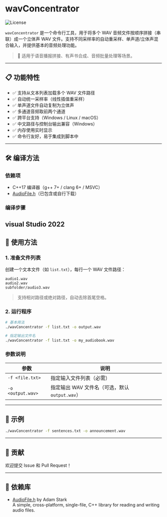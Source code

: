 
# wavConcentrator

![License](https://img.shields.io/badge/license-GPLv3-blue.svg)

`wavConcentrator` 是一个命令行工具，用于将多个 WAV 音频文件按顺序拼接（串联）成一个立体声 WAV 文件。支持不同采样率的自动重采样、单声道/立体声混合输入，并提供基本的音频处理功能。

> 🎯 适用于语音播报拼接、有声书合成、音频批量处理等场景。

---

## 📋 功能特性

- ✅ 支持从文本列表加载多个 WAV 文件路径
- ✅ 自动统一采样率（线性插值重采样）
- ✅ 单声道文件自动复制为立体声
- ✅ 多通道音频取前两个通道
- ✅ 跨平台支持（Windows / Linux / macOS）
- ✅ 中文路径与控制台输出兼容（Windows）
- ✅ 内存使用实时显示
- ✅ 命令行友好，易于集成到脚本中

---

## 🛠 编译方法

### 依赖项

- C++17 编译器（g++ 7+ / clang 6+ / MSVC）
- [AudioFile.h](https://github.com/adamstark/AudioFile)（已包含或自行下载）

### 编译步骤
visual Studio 2022
---

## 🚀 使用方法

### 1. 准备文件列表

创建一个文本文件（如 `list.txt`），每行一个 WAV 文件路径：

```text
audio1.wav
audio2.wav
subfolder/audio3.wav
```

> 支持相对路径或绝对路径，自动去除首尾空格。

### 2. 运行程序

```bash
# 基本用法
./wavConcentrator -f list.txt -o output.wav

# 指定输出文件名
./wavConcentrator -f list.txt -o my_audiobook.wav
```

### 参数说明

| 参数 | 说明 |
|------|------|
| `-f <file.txt>` | 指定输入文件列表（必需） |
| `-o <output.wav>` | 指定输出 WAV 文件名（可选，默认 `output.wav`） |

---

## 🧪 示例

```bash
./wavConcentrator -f sentences.txt -o announcement.wav
```

---

## 🤝 贡献

欢迎提交 Issue 和 Pull Request！  

---

## 📎 依赖库

- [AudioFile.h](https://github.com/adamstark/AudioFile) by Adam Stark  
  A simple, cross-platform, single-file, C++ library for reading and writing audio files.

